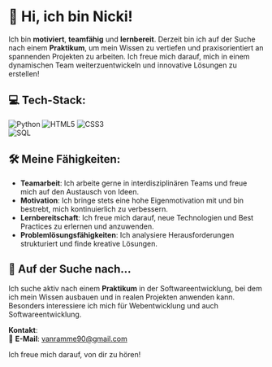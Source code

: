 # 👋 Hi, ich bin Nicki!

Ich bin **motiviert**, **teamfähig** und **lernbereit**. Derzeit bin ich auf der Suche nach einem **Praktikum**, um mein Wissen zu vertiefen und praxisorientiert an spannenden Projekten zu arbeiten. Ich freue mich darauf, mich in einem dynamischen Team weiterzuentwickeln und innovative Lösungen zu erstellen!

## 💻 **Tech-Stack**:  
![Python](https://img.shields.io/badge/-Python-3776AB?style=flat-square&logo=python&logoColor=white) 
![HTML5](https://img.shields.io/badge/-HTML5-E34F26?style=flat-square&logo=html5&logoColor=white) 
![CSS3](https://img.shields.io/badge/-CSS3-1572B6?style=flat-square&logo=css3&logoColor=white)  
![SQL](https://img.shields.io/badge/-SQL-0068A5?style=flat-square&logo=postgresql&logoColor=white)  

## 🛠️ **Meine Fähigkeiten**:

- **Teamarbeit**: Ich arbeite gerne in interdisziplinären Teams und freue mich auf den Austausch von Ideen.
- **Motivation**: Ich bringe stets eine hohe Eigenmotivation mit und bin bestrebt, mich kontinuierlich zu verbessern.
- **Lernbereitschaft**: Ich freue mich darauf, neue Technologien und Best Practices zu erlernen und anzuwenden.
- **Problemlösungsfähigkeiten**: Ich analysiere Herausforderungen strukturiert und finde kreative Lösungen.

## 🎯 **Auf der Suche nach...**  
Ich suche aktiv nach einem **Praktikum** in der Softwareentwicklung, bei dem ich mein Wissen ausbauen und in realen Projekten anwenden kann. Besonders interessiere ich mich für Webentwicklung und auch Softwareentwicklung.  

**Kontakt**:  
📧 **E-Mail**: vanramme90@gmail.com  

Ich freue mich darauf, von dir zu hören!
